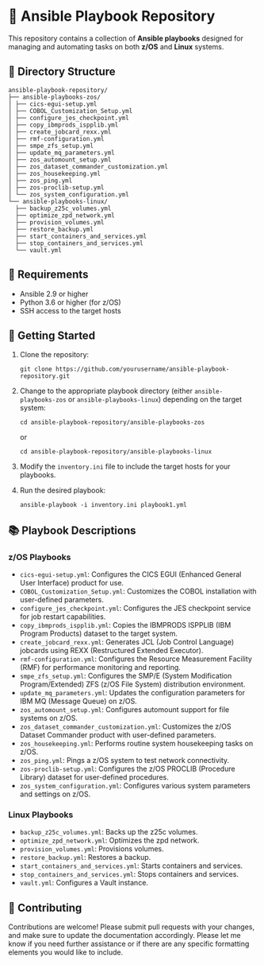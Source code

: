 # 📘 Ansible Playbook Repository

This repository contains a collection of **Ansible playbooks** designed for managing and automating tasks on both **z/OS** and **Linux** systems.

## 📁 Directory Structure
```
ansible-playbook-repository/
├── ansible-playbooks-zos/
│ ├── cics-egui-setup.yml
│ ├── COBOL_Customization_Setup.yml
│ ├── configure_jes_checkpoint.yml
│ ├── copy_ibmprods_ispplib.yml
│ ├── create_jobcard_rexx.yml
│ ├── rmf-configuration.yml
│ ├── smpe_zfs_setup.yml
│ ├── update_mq_parameters.yml
│ ├── zos_automount_setup.yml
│ ├── zos_dataset_commander_customization.yml
│ ├── zos_housekeeping.yml
│ ├── zos_ping.yml
│ ├── zos-proclib-setup.yml
│ └── zos_system_configuration.yml
└── ansible-playbooks-linux/
  ├── backup_z25c_volumes.yml
  ├── optimize_zpd_network.yml
  ├── provision_volumes.yml
  ├── restore_backup.yml
  ├── start_containers_and_services.yml
  ├── stop_containers_and_services.yml
  └── vault.yml
```

## 🔧 Requirements

- Ansible 2.9 or higher
- Python 3.6 or higher (for z/OS)
- SSH access to the target hosts

## 🚀 Getting Started

1. Clone the repository:

    ```
    git clone https://github.com/yourusername/ansible-playbook-repository.git
    ```

2. Change to the appropriate playbook directory (either `ansible-playbooks-zos` or `ansible-playbooks-linux`) depending on the target system:

    ```
    cd ansible-playbook-repository/ansible-playbooks-zos
    ```

    or

    ```
    cd ansible-playbook-repository/ansible-playbooks-linux
    ```

3. Modify the `inventory.ini` file to include the target hosts for your playbooks.

4. Run the desired playbook:

    ```
    ansible-playbook -i inventory.ini playbook1.yml
    ```

## 📚 Playbook Descriptions

### z/OS Playbooks

- `cics-egui-setup.yml`: Configures the CICS EGUI (Enhanced General User Interface) product for use.
- `COBOL_Customization_Setup.yml`: Customizes the COBOL installation with user-defined parameters.
- `configure_jes_checkpoint.yml`: Configures the JES checkpoint service for job restart capabilities.
- `copy_ibmprods_ispplib.yml`: Copies the IBMPRODS ISPPLIB (IBM Program Products) dataset to the target system.
- `create_jobcard_rexx.yml`: Generates JCL (Job Control Language) jobcards using REXX (Restructured Extended Executor).
- `rmf-configuration.yml`: Configures the Resource Measurement Facility (RMF) for performance monitoring and reporting.
- `smpe_zfs_setup.yml`: Configures the SMP/E (System Modification Program/Extended) ZFS (z/OS File System) distribution environment.
- `update_mq_parameters.yml`: Updates the configuration parameters for IBM MQ (Message Queue) on z/OS.
- `zos_automount_setup.yml`: Configures automount support for file systems on z/OS.
- `zos_dataset_commander_customization.yml`: Customizes the z/OS Dataset Commander product with user-defined parameters.
- `zos_housekeeping.yml`: Performs routine system housekeeping tasks on z/OS.
- `zos_ping.yml`: Pings a z/OS system to test network connectivity.
- `zos-proclib-setup.yml`: Configures the z/OS PROCLIB (Procedure Library) dataset for user-defined procedures.
- `zos_system_configuration.yml`: Configures various system parameters and settings on z/OS.

### Linux Playbooks

- `backup_z25c_volumes.yml`: Backs up the z25c volumes.
- `optimize_zpd_network.yml`: Optimizes the zpd network.
- `provision_volumes.yml`: Provisions volumes.
- `restore_backup.yml`: Restores a backup.
- `start_containers_and_services.yml`: Starts containers and services.
- `stop_containers_and_services.yml`: Stops containers and services.
- `vault.yml`: Configures a Vault instance.

## 🤝 Contributing

Contributions are welcome! Please submit pull requests with your changes, and make sure to update the documentation accordingly.
Please let me know if you need further assistance or if there are any specific formatting elements you would like to include.

